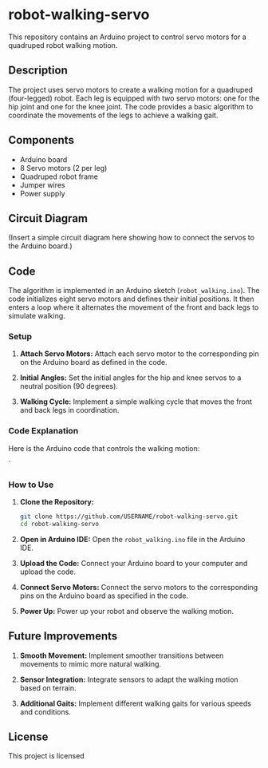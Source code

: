# robot-walking-servo
This repository contains an Arduino project to control servo motors for a quadruped robot walking motion.

## Description

The project uses servo motors to create a walking motion for a quadruped (four-legged) robot. Each leg is equipped with two servo motors: one for the hip joint and one for the knee joint. The code provides a basic algorithm to coordinate the movements of the legs to achieve a walking gait.

## Components

- Arduino board
- 8 Servo motors (2 per leg)
- Quadruped robot frame
- Jumper wires
- Power supply

## Circuit Diagram

(Insert a simple circuit diagram here showing how to connect the servos to the Arduino board.)

## Code

The algorithm is implemented in an Arduino sketch (`robot_walking.ino`). The code initializes eight servo motors and defines their initial positions. It then enters a loop where it alternates the movement of the front and back legs to simulate walking.

### Setup

1. **Attach Servo Motors:**
   Attach each servo motor to the corresponding pin on the Arduino board as defined in the code.

2. **Initial Angles:**
   Set the initial angles for the hip and knee servos to a neutral position (90 degrees).

3. **Walking Cycle:**
   Implement a simple walking cycle that moves the front and back legs in coordination.

### Code Explanation

Here is the Arduino code that controls the walking motion:

`
### How to Use

1. **Clone the Repository:**
   ```sh
   git clone https://github.com/USERNAME/robot-walking-servo.git
   cd robot-walking-servo
   ```

2. **Open in Arduino IDE:**
   Open the `robot_walking.ino` file in the Arduino IDE.

3. **Upload the Code:**
   Connect your Arduino board to your computer and upload the code.

4. **Connect Servo Motors:**
   Connect the servo motors to the corresponding pins on the Arduino board as specified in the code.

5. **Power Up:**
   Power up your robot and observe the walking motion.

## Future Improvements

1. **Smooth Movement:**
   Implement smoother transitions between movements to mimic more natural walking.

2. **Sensor Integration:**
   Integrate sensors to adapt the walking motion based on terrain.

3. **Additional Gaits:**
   Implement different walking gaits for various speeds and conditions.

## License

This project is licensed
